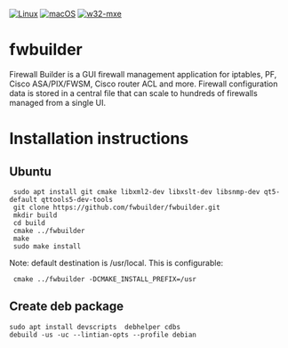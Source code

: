[![Linux](https://github.com/fwbuilder/fwbuilder/workflows/Linux/badge.svg)](https://github.com/fwbuilder/fwbuilder/actions?query=workflow%3ALinux)
[![macOS](https://github.com/fwbuilder/fwbuilder/workflows/macOS/badge.svg)](https://github.com/fwbuilder/fwbuilder/actions?query=workflow%3AmacOS)
[![w32-mxe](https://github.com/fwbuilder/fwbuilder/workflows/w32-mxe/badge.svg)](https://github.com/fwbuilder/fwbuilder/actions?query=workflow%3Aw32-mxe)

fwbuilder
=========

Firewall Builder is a GUI firewall management application for iptables, PF, Cisco ASA/PIX/FWSM, Cisco router ACL and more. Firewall configuration data is stored in a central file that can scale to hundreds of firewalls managed from a single UI.


Installation instructions
=========================


Ubuntu
---------
```
 sudo apt install git cmake libxml2-dev libxslt-dev libsnmp-dev qt5-default qttools5-dev-tools
 git clone https://github.com/fwbuilder/fwbuilder.git
 mkdir build
 cd build
 cmake ../fwbuilder
 make
 sudo make install
```
Note: default destination is /usr/local. This is configurable:
```
 cmake ../fwbuilder -DCMAKE_INSTALL_PREFIX=/usr
```

Create deb package
---------
```
sudo apt install devscripts  debhelper cdbs
debuild -us -uc --lintian-opts --profile debian
```
